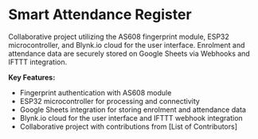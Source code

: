 # Smart Attendance Register

Collaborative project utilizing the AS608 fingerprint module, ESP32 microcontroller, and Blynk.io cloud for the user interface. Enrolment and attendance data are securely stored on Google Sheets via Webhooks and IFTTT integration.

**Key Features:**
- Fingerprint authentication with AS608 module
- ESP32 microcontroller for processing and connectivity
- Google Sheets integration for storing enrolment and attendance data
- Blynk.io cloud for the user interface and IFTTT webhook integration
- Collaborative project with contributions from [List of Contributors]
